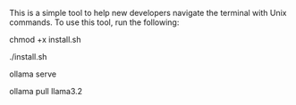 This is a simple tool to help new developers navigate the terminal with Unix commands.
To use this tool, run the following:

chmod +x install.sh

./install.sh


ollama serve

ollama pull llama3.2
